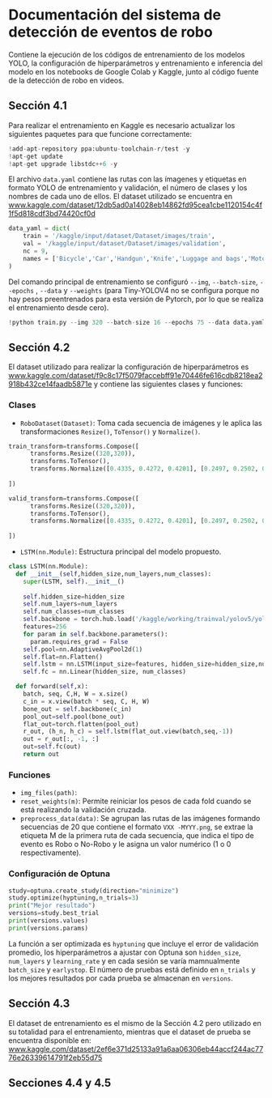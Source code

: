 # Documentación del sistema de detección de eventos de robo

Contiene la ejecución de los códigos de entrenamiento de los modelos YOLO, la configuración de hiperparámetros y entrenamiento e inferencia del modelo en los notebooks de Google Colab y Kaggle, junto al código fuente de la detección de robo en videos.

## Sección 4.1

Para realizar el entrenamiento en Kaggle es necesario actualizar los siguientes paquetes para que funcione correctamente:

```py
!add-apt-repository ppa:ubuntu-toolchain-r/test -y
!apt-get update
!apt-get upgrade libstdc++6 -y
```
El archivo `data.yaml` contiene las rutas con las ímagenes y etiquetas en formato YOLO de entrenamiento y validación, el número de clases y los nombres de cada uno de ellos. El dataset utilizado se encuentra en  www.kaggle.com/dataset/12db5ad0a14028eb14862fd95cea1cbe1120154c4f1f5d818cdf3bd74420cf0d

```py
data_yaml = dict(
    train = '/kaggle/input/dataset/Dataset/images/train',
    val = '/kaggle/input/dataset/Dataset/images/validation',
    nc = 9,
    names = ['Bicycle','Car','Handgun','Knife','Luggage and bags','Motorcycle','Person','Shotgun','Truck']
)
```
Del comando principal de entrenamiento se configuró `--img`, `--batch-size`, `--epochs` , `--data` y `--weights` (para Tiny-YOLOV4 no se configura porque no hay pesos preentrenados para esta versión de Pytorch, por lo que se realiza el entrenamiento desde cero).

```py
!python train.py --img 320 --batch-size 16 --epochs 75 --data data.yaml --weights yolov5n.pt
```

## Sección 4.2

El dataset utilizado para realizar la configuración de hiperparámetros es www.kaggle.com/dataset/f9c8c17f5079faccebff91e70446fe616cdb8218ea2918b432ce14faadb5871e
y contiene las siguientes clases y funciones:

### Clases

- `RoboDataset(Dataset)`: Toma cada secuencia de imágenes y le aplica las transformaciones `Resize()`, `ToTensor()` y `Normalize()`.

```py
train_transform=transforms.Compose([
      transforms.Resize((320,320)),
      transforms.ToTensor(),  
      transforms.Normalize([0.4335, 0.4272, 0.4201], [0.2497, 0.2502, 0.2524]),
                            
])

valid_transform=transforms.Compose([
      transforms.Resize((320,320)),
      transforms.ToTensor(),  
      transforms.Normalize([0.4335, 0.4272, 0.4201], [0.2497, 0.2502, 0.2524]),
                           
])
```
- `LSTM(nn.Module)`: Estructura principal del modelo propuesto.

```py
class LSTM(nn.Module):
  def __init__(self,hidden_size,num_layers,num_classes):
    super(LSTM, self).__init__()
    
    self.hidden_size=hidden_size
    self.num_layers=num_layers
    self.num_classes=num_classes
    self.backbone = torch.hub.load('/kaggle/working/trainval/yolov5/yolov5/', 'custom', source='local', path='/kaggle/working/trainval/yolov5n_backbone.pt', force_reload=True, autoshape=False)
    features=256
    for param in self.backbone.parameters():
      param.requires_grad = False
    self.pool=nn.AdaptiveAvgPool2d(1)
    self.flat=nn.Flatten()
    self.lstm = nn.LSTM(input_size=features, hidden_size=hidden_size,num_layers=num_layers, batch_first=True)    
    self.fc = nn.Linear(hidden_size, num_classes)

  def forward(self,x):
    batch, seq, C,H, W = x.size()
    c_in = x.view(batch * seq, C, H, W)
    bone_out = self.backbone(c_in)
    pool_out=self.pool(bone_out)
    flat_out=torch.flatten(pool_out)
    r_out, (h_n, h_c) = self.lstm(flat_out.view(batch,seq,-1))
    out = r_out[:, -1, :]
    out=self.fc(out)
    return out
```

### Funciones

- `img_files(path)`: 
- `reset_weights(m)`: Permite reiniciar los pesos de cada fold cuando se está realizando la validación cruzada.
- `preprocess_data(data)`: Se agrupan las rutas de las imágenes formando secuencias de 20 que contiene el formato `VXX -MYYY.png`, se extrae la etiqueta M  de la primera ruta de cada secuencia, que indica el tipo de evento es Robo o No-Robo y le asigna un valor numérico (1 o 0 respectivamente).

### Configuración de Optuna

```py
study=optuna.create_study(direction="minimize")
study.optimize(hyptuning,n_trials=3)
print("Mejor resultado")
versions=study.best_trial
print(versions.values)
print(versions.params)
```
La función a ser optimizada es `hyptuning` que incluye el error de validación promedio, los hiperparámetros a ajustar con Optuna son `hidden_size`, `num_layers` y `learning_rate` y en cada sesión se varía mamnualmente `batch_size` y `earlystop`. El número de pruebas está definido en `n_trials` y los mejores resultados por cada prueba se almacenan en `versions`. 

## Sección 4.3

El dataset de entrenamiento es el mismo de la Sección 4.2 pero utilizado en su totalidad para el entrenamiento, mientras que el dataset de prueba se encuentra disponible en: www.kaggle.com/dataset/2ef6e371d25133a91a6aa06306eb44accf244ac7776e26339614791f2eb55d75

## Secciones 4.4 y 4.5
